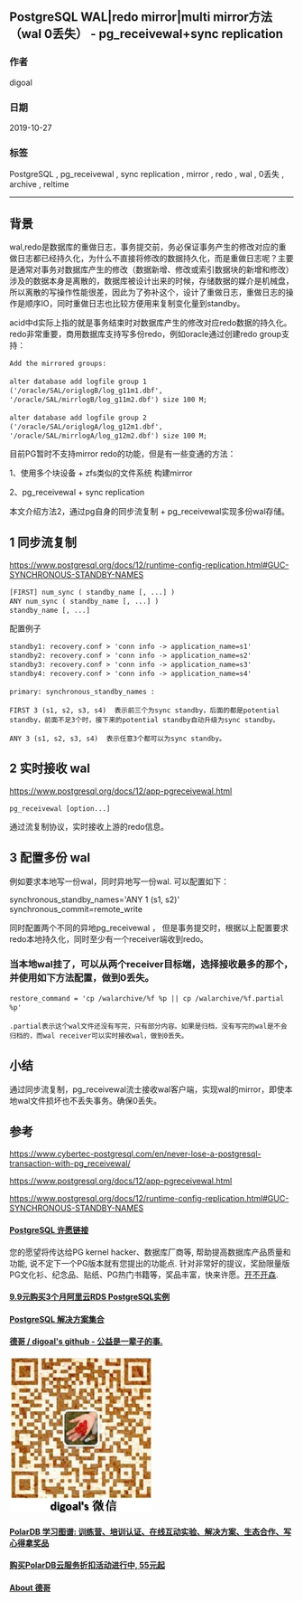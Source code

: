 ## PostgreSQL WAL|redo mirror|multi mirror方法（wal 0丢失） - pg_receivewal+sync replication  
                                                                               
### 作者                                      
digoal                                                                               
                                                                               
### 日期                                                                               
2019-10-27                                                                            
                                                                               
### 标签                                                                               
PostgreSQL , pg_receivewal , sync replication , mirror , redo , wal , 0丢失 , archive , reltime     
                                                                               
----                                                                               
                                                                               
## 背景         
wal,redo是数据库的重做日志，事务提交前，务必保证事务产生的修改对应的重做日志都已经持久化，为什么不直接将修改的数据持久化，而是重做日志呢？主要是通常对事务对数据库产生的修改（数据新增、修改或索引数据块的新增和修改）涉及的数据本身是离散的，数据库被设计出来的时候，存储数据的媒介是机械盘，所以离散的写操作性能很差，因此为了弥补这个，设计了重做日志，重做日志的操作是顺序IO，同时重做日志也比较方便用来复制变化量到standby。  
  
acid中d实际上指的就是事务结束时对数据库产生的修改对应redo数据的持久化。redo非常重要，商用数据库支持写多份redo，例如oracle通过创建redo group支持：  
  
  
```  
Add the mirrored groups:  
  
alter database add logfile group 1 ('/oracle/SAL/origlogB/log_g11m1.dbf', '/oracle/SAL/mirrlogB/log_g11m2.dbf') size 100 M;  
  
alter database add logfile group 2 ('/oracle/SAL/origlogA/log_g12m1.dbf', '/oracle/SAL/mirrlogA/log_g12m2.dbf') size 100 M;  
```  
  
目前PG暂时不支持mirror redo的功能，但是有一些变通的方法：  
  
1、使用多个块设备 + zfs类似的文件系统 构建mirror   
  
2、pg_receivewal + sync replication  
  
本文介绍方法2，通过pg自身的同步流复制 + pg_receivewal实现多份wal存储。  
  
## 1 同步流复制  
  
https://www.postgresql.org/docs/12/runtime-config-replication.html#GUC-SYNCHRONOUS-STANDBY-NAMES  
  
```  
[FIRST] num_sync ( standby_name [, ...] )  
ANY num_sync ( standby_name [, ...] )  
standby_name [, ...]  
```  
  
配置例子  
  
```  
standby1: recovery.conf > 'conn info -> application_name=s1'  
standby2: recovery.conf > 'conn info -> application_name=s2'  
standby3: recovery.conf > 'conn info -> application_name=s3'  
standby4: recovery.conf > 'conn info -> application_name=s4'  
  
primary: synchronous_standby_names :   
  
FIRST 3 (s1, s2, s3, s4)  表示前三个为sync standby，后面的都是potential standby，前面不足3个时，接下来的potential standby自动升级为sync standby。  
  
ANY 3 (s1, s2, s3, s4)  表示任意3个都可以为sync standby。  
```  
  
## 2 实时接收 wal   
https://www.postgresql.org/docs/12/app-pgreceivewal.html  
  
```  
pg_receivewal [option...]  
```  
  
通过流复制协议，实时接收上游的redo信息。  
  
## 3 配置多份 wal  
  
例如要求本地写一份wal，同时异地写一份wal. 可以配置如下：  
  
synchronous_standby_names='ANY 1 (s1, s2)'  
synchronous_commit=remote_write  
  
同时配置两个不同的异地pg_receivewal ， 但是事务提交时，根据以上配置要求redo本地持久化，同时至少有一个receiver端收到redo。   
  
### 当本地wal挂了，可以从两个receiver目标端，选择接收最多的那个，并使用如下方法配置，做到0丢失。  
  
```  
restore_command = 'cp /walarchive/%f %p || cp /walarchive/%f.partial %p'  
  
.partial表示这个wal文件还没有写完，只有部分内容。如果是归档，没有写完的wal是不会归档的，而wal receiver可以实时接收wal，做到0丢失。  
```  
  
## 小结  
通过同步流复制，pg_receivewal流士接收wal客户端，实现wal的mirror，即使本地wal文件损坏也不丢失事务。确保0丢失。    
      
## 参考      
https://www.cybertec-postgresql.com/en/never-lose-a-postgresql-transaction-with-pg_receivewal/  
  
https://www.postgresql.org/docs/12/app-pgreceivewal.html  
  
https://www.postgresql.org/docs/12/runtime-config-replication.html#GUC-SYNCHRONOUS-STANDBY-NAMES  
  
  
  
  
  
  
  
  
  
  
  
  
  
  
  
  
  
  
  
  
  
  
  
  
  
  
  
  
  
  
  
  
  
  
  
  
  
  
  
  
  
  
  
  
  
  
  
  
  
  
  
  
  
  
  
  
  
#### [PostgreSQL 许愿链接](https://github.com/digoal/blog/issues/76 "269ac3d1c492e938c0191101c7238216")
您的愿望将传达给PG kernel hacker、数据库厂商等, 帮助提高数据库产品质量和功能, 说不定下一个PG版本就有您提出的功能点. 针对非常好的提议，奖励限量版PG文化衫、纪念品、贴纸、PG热门书籍等，奖品丰富，快来许愿。[开不开森](https://github.com/digoal/blog/issues/76 "269ac3d1c492e938c0191101c7238216").  
  
  
#### [9.9元购买3个月阿里云RDS PostgreSQL实例](https://www.aliyun.com/database/postgresqlactivity "57258f76c37864c6e6d23383d05714ea")
  
  
#### [PostgreSQL 解决方案集合](https://yq.aliyun.com/topic/118 "40cff096e9ed7122c512b35d8561d9c8")
  
  
#### [德哥 / digoal's github - 公益是一辈子的事.](https://github.com/digoal/blog/blob/master/README.md "22709685feb7cab07d30f30387f0a9ae")
  
  
![digoal's wechat](../pic/digoal_weixin.jpg "f7ad92eeba24523fd47a6e1a0e691b59")
  
  
#### [PolarDB 学习图谱: 训练营、培训认证、在线互动实验、解决方案、生态合作、写心得拿奖品](https://www.aliyun.com/database/openpolardb/activity "8642f60e04ed0c814bf9cb9677976bd4")
  
  
#### [购买PolarDB云服务折扣活动进行中, 55元起](https://www.aliyun.com/activity/new/polardb-yunparter?userCode=bsb3t4al "e0495c413bedacabb75ff1e880be465a")
  
  
#### [About 德哥](https://github.com/digoal/blog/blob/master/me/readme.md "a37735981e7704886ffd590565582dd0")
  
